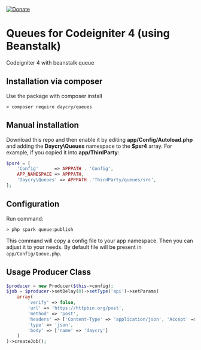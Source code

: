 [![Donate](https://img.shields.io/badge/Donate-PayPal-green.svg)](https://www.paypal.com/donate?business=SYC5XDT23UZ5G&no_recurring=0&item_name=Thank+you%21&currency_code=EUR)

# Queues for Codeigniter 4 (using Beanstalk)
Codeigniter 4 with beanstalk queue

## Installation via composer

Use the package with composer install

	> composer require daycry/queues

## Manual installation

Download this repo and then enable it by editing **app/Config/Autoload.php** and adding the **Daycry\Queues**
namespace to the **$psr4** array. For example, if you copied it into **app/ThirdParty**:

```php
$psr4 = [
    'Config'      => APPPATH . 'Config',
    APP_NAMESPACE => APPPATH,
    'Daycry\Queues' => APPPATH .'ThirdParty/queues/src',
];
```

## Configuration

Run command:

	> php spark queue:publish

This command will copy a config file to your app namespace.
Then you can adjust it to your needs. By default file will be present in `app/Config/Queue.php`.

## Usage Producer Class

```php
$producer = new Producer($this->config);
$job = $producer->setDelay(0)->setType('api')->setParams(
    array(
        'verify' => false,
        'url' => 'https://httpbin.org/post',
        'method' => 'post',
        'headers' => ['Content-Type' => 'application/json', 'Accept' => 'application/json', 'X-API-KEY' => '1234'],
        'type' => 'json',
        'body' => ['name' => 'daycry']
    )
)->createJob();

```